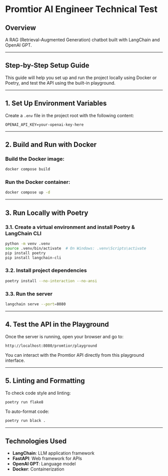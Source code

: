 # Promtior AI Engineer Technical Test

## Overview

A RAG (Retrieval-Augmented Generation) chatbot built with LangChain and OpenAI GPT.

---

## Step-by-Step Setup Guide

This guide will help you set up and run the project locally using Docker or Poetry, and test the API using the built-in playground.

---

## 1. Set Up Environment Variables

Create a `.env` file in the project root with the following content:

```env
OPENAI_API_KEY=your-openai-key-here
```

---

## 2. Build and Run with Docker

### Build the Docker image:

```bash
docker compose build
```

### Run the Docker container:

```bash
docker compose up -d
```

---

## 3. Run Locally with Poetry

### 3.1. Create a virtual environment and install Poetry & LangChain CLI

```bash
python -m venv .venv
source .venv/bin/activate  # On Windows: .venv\Scripts\activate
pip install poetry
pip install langchain-cli
```

### 3.2. Install project dependencies

```bash
poetry install --no-interaction --no-ansi
```

### 3.3. Run the server

```bash
langchain serve --port=8080
```

---

## 4. Test the API in the Playground

Once the server is running, open your browser and go to:

```
http://localhost:8080/promtior/playground
```

You can interact with the Promtior API directly from this playground interface.

---

## 5. Linting and Formatting

To check code style and linting:

```bash
poetry run flake8
```

To auto-format code:

```bash
poetry run black .
```

---

## Technologies Used

- **LangChain**: LLM application framework
- **FastAPI**: Web framework for APIs  
- **OpenAI GPT**: Language model
- **Docker**: Containerization

